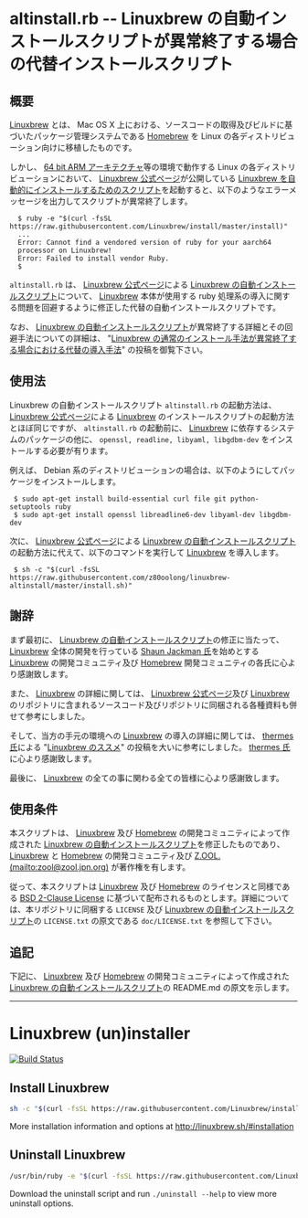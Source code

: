 # altinstall.rb -- Linuxbrew の自動インストールスクリプトが異常終了する場合の代替インストールスクリプト

## 概要

[Linuxbrew][BREW] とは、 Mac OS X 上における、ソースコードの取得及びビルドに基づいたパッケージ管理システムである [Homebrew][HBRW] を Linux の各ディストリビューション向けに移植したものです。

しかし、 [64 bit ARM アーキテクチャ][ARMP]等の環境で動作する Linux の各ディストリビューションにおいて、 [Linuxbrew 公式ページ][BREW]が公開している [Linuxbrew を自動的にインストールするためのスクリプト][BRIN]を起動すると、以下のようなエラーメッセージを出力してスクリプトが異常終了します。

```
  $ ruby -e "$(curl -fsSL https://raw.githubusercontent.com/Linuxbrew/install/master/install)"
  ...
  Error: Cannot find a vendored version of ruby for your aarch64
  processor on Linuxbrew!
  Error: Failed to install vendor Ruby.
  $
```

```altinstall.rb``` は、 [Linuxbrew 公式ページ][BREW]による [Linuxbrew の自動インストールスクリプト][BRIN]について、 [Linuxbrew][BREW] 本体が使用する ruby 処理系の導入に関する問題を回避するように修正した代替の自動インストールスクリプトです。

なお、 [Linuxbrew の自動インストールスクリプト][BRIN]が異常終了する詳細とその回避手法についての詳細は、 "[Linuxbrew の通常のインストール手法が異常終了する場合における代替の導入手法][ZOLQ]" の投稿を御覧下さい。

## 使用法

Linuxbrew の自動インストールスクリプト ```altinstall.rb``` の起動方法は、 [Linuxbrew 公式ページ][BREW]による [Linuxbrew][BREW] のインストールスクリプトの起動方法とほぼ同じですが、 ```altinstall.rb``` の起動前に、 [Linuxbrew][BREW] に依存するシステムのパッケージの他に、 ```openssl, readline, libyaml, libgdbm-dev``` をインストールする必要が有ります。

例えば、 Debian 系のディストリビューションの場合は、以下のようにしてパッケージをインストールします。

```
 $ sudo apt-get install build-essential curl file git python-setuptools ruby
 $ sudo apt-get install openssl libreadline6-dev libyaml-dev libgdbm-dev
```

次に、 [Linuxbrew 公式ページ][BREW]による [Linuxbrew の自動インストールスクリプト][BRIN]の起動方法に代えて、以下のコマンドを実行して [Linuxbrew][BREW] を導入します。

```
 $ sh -c "$(curl -fsSL https://raw.githubusercontent.com/z80oolong/linuxbrew-altinstall/master/install.sh)"
```

## 謝辞

まず最初に、 [Linuxbrew の自動インストールスクリプト][BRIN]の修正に当たって、 [Linuxbrew][BREW] 全体の開発を行っている [Shaun Jackman 氏][SHAU]を始めとする [Linuxbrew][BREW] の開発コミュニティ及び [Homebrew][HBRW] 開発コミュニティの各氏に心より感謝致します。

また、 [Linuxbrew][BREW] の詳細に関しては、 [Linuxbrew 公式ページ][BREW]及び [Linuxbrew][BREW] のリポジトリに含まれるソースコード及びリポジトリに同梱される各種資料も併せて参考にしました。

そして、当方の手元の環境への [Linuxbrew][BREW] の導入の詳細に関しては、 [thermes 氏][THER]による "[Linuxbrew のススメ][THBR]" の投稿を大いに参考にしました。 [thermes 氏][THER]に心より感謝致します。

最後に、 [Linuxbrew][BREW] の全ての事に関わる全ての皆様に心より感謝致します。

## 使用条件

本スクリプトは、 [Linuxbrew][BREW] 及び [Homebrew][HBRW] の開発コミュニティによって作成された [Linuxbrew の自動インストールスクリプト][BRIN]を修正したものであり、 [Linuxbrew][BREW] と [Homebrew][HBRW] の開発コミュニティ及び [Z.OOL. (mailto:zool@zool.jpn.org)][ZOOL] が著作権を有します。

従って、本スクリプトは [Linuxbrew][BREW] 及び [Homebrew][HBRW] のライセンスと同様である [BSD 2-Clause License][BSD2] に基づいて配布されるものとします。詳細については、本リポジトリに同梱する ```LICENSE``` 及び [Linuxbrew の自動インストールスクリプト][BRIN]の ```LICENSE.txt``` の原文である ```doc/LICENSE.txt``` を参照して下さい。

## 追記

下記に、 [Linuxbrew][BREW] 及び [Homebrew][HBRW] の開発コミュニティによって作成された [Linuxbrew の自動インストールスクリプト][BRIN]の README.md の原文を示します。

----

# Linuxbrew (un)installer

[![Build Status](https://travis-ci.org/Linuxbrew/install.svg?branch=master)](https://travis-ci.org/Linuxbrew/install)

## Install Linuxbrew
```bash
sh -c "$(curl -fsSL https://raw.githubusercontent.com/Linuxbrew/install/master/install.sh)"
```

More installation information and options at http://linuxbrew.sh/#installation

## Uninstall Linuxbrew
```bash
/usr/bin/ruby -e "$(curl -fsSL https://raw.githubusercontent.com/Linuxbrew/install/master/uninstall)"
```

Download the uninstall script and run `./uninstall --help` to view more uninstall options.

<!-- 外部リンク一覧 -->

[HBRW]:http://brew.sh/index_ja.html
[BREW]:http://linuxbrew.sh/
[BRIN]:https://github.com/Linuxbrew/install
[ARMP]:https://www.arm.com/
[ZOLQ]:https://qiita.com/z80oolong/items/61feb20a9356532a15da
[SHAU]:http://sjackman.ca/
[THER]:https://qiita.com/thermes
[THBR]:https://qiita.com/thermes/items/926b478ff6e3758ecfea
[BSD2]:https://opensource.org/licenses/BSD-2-Clause
[ZOOL]:http://zool.jpn.org/
